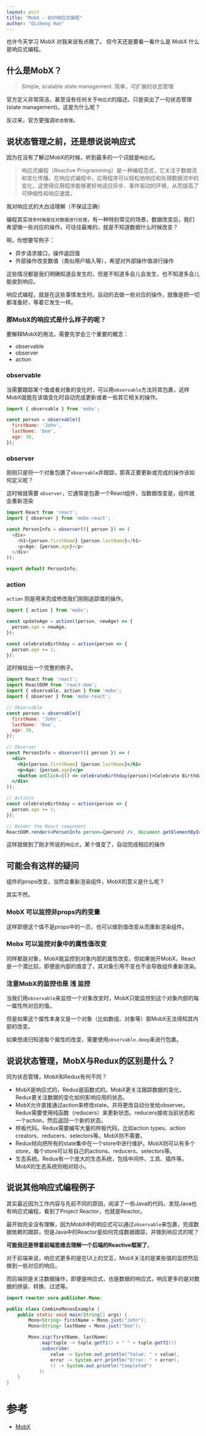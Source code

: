 ```yaml
---
layout: post
title: "MobX - 初识响应式编程"
author: "Qizheng Han"
---
```


也许今天学习 MobX 对我来说有点晚了。 但今天还是要看一看什么是 MobX 什么是响应式编程。

## 什么是MobX？

> Simple, scalable state management.
> 简单，可扩展的状态管理

官方定义非常简洁，甚至没有任何关于`响应式`的描述。只是突出了一句状态管理 (state management)。这是为什么呢？

反过来，官方更强调`状态管理`。

## 说状态管理之前，还是想说说响应式

因为在没有了解过MobX的时候，听到最多的一个词就是`响应式`。

> 响应式编程（Reactive Programming）是一种编程范式，它关注于数据流和变化传播。在响应式编程中，应用程序可以轻松地响应和处理数据流中的变化，这使得应用程序能够更好地适应异步、事件驱动的环境，从而提高了可伸缩性和响应速度。

我对响应式的大白话理解（不保证正确）

编程其实`很多时候是在对数据进行处理`，有一种特别常见的场景，数据改变后，我们希望做一些对应的操作。可往往最难的，就是不知道数据什么时候改变？

啊，你想要写例子：

- 异步请求接口，操作返回值
- 外部操作改变数值（类似用户输入等），希望对外部操作值进行操作

这些情况都是我们明确知道会发生的，但是不知道多会儿会发生，也不知道多会儿能收到响应。

响应式编程，就是在这些事情发生时，自动的去做一些对应的操作，就像是把一切都准备好，等着它发生一样。

### 那MobX的响应式是什么样子的呢？

要解释MobX的用法，需要先学会三个重要的概念：

- observable
- observer
- action

### observable

当需要跟踪某个值或者对象的变化时，可以用`observable`方法将其包裹，这样MobX就能在该值变化时自动完成更新或者一些其它相关的操作。

```js
import { observable } from 'mobx';

const person = observable({
  firstName: 'John',
  lastName: 'Doe',
  age: 30,
});
```

### observer

刚刚只是将一个对象包裹了`observable`并跟踪，那真正要更新或完成的操作该如何定义呢？

这时候就需要 `observer`，它通常是包裹一个React组件，当数据改变是，组件就会重新渲染

```js
import React from 'react';
import { observer } from 'mobx-react';

const PersonInfo = observer(({ person }) => (
  <div>
    <h1>{person.firstName} {person.lastName}</h1>
    <p>Age: {person.age}</p>
  </div>
));

export default PersonInfo;
```

### action

`action` 则是用来完成修改我们刚刚追踪值的操作。

```js
import { action } from 'mobx';

const updateAge = action((person, newAge) => {
  person.age = newAge;
});

const celebrateBirthday = action(person => {
  person.age += 1;
});

```

这时候给出一个完整的例子。

```jsx
import React from 'react';
import ReactDOM from 'react-dom';
import { observable, action } from 'mobx';
import { observer } from 'mobx-react';

// Observable
const person = observable({
  firstName: 'John',
  lastName: 'Doe',
  age: 30,
});

// Observer
const PersonInfo = observer(({ person }) => (
  <div>
    <h1>{person.firstName} {person.lastName}</h1>
    <p>Age: {person.age}</p>
    <button onClick={() => celebrateBirthday(person)}>Celebrate Birthday</button>
  </div>
));

// Actions
const celebrateBirthday = action(person => {
  person.age += 1;
});

// Render the React component
ReactDOM.render(<PersonInfo person={person} />, document.getElementById('root'));
```

这样就做到了刚才所说的`响应式`，某个值变了，自动完成相应的操作

## 可能会有这样的疑问

组件的props改变，当然会重新渲染组件，MobX的意义是什么呢？

其实不然。

### MobX 可以监控非props内的变量

这样即便这个值不是props中的一员，也可以做到值改变从而重新渲染组件。

### Mobx 可以监控对象中的属性值改变

同样都是对象，MobX能监控到对象内部的属性改变。但如果抛开MobX，React是一个潜比较，即便是内部的值变了，其对象引用不变也不会导致组件重新渲染。

### 注意MobX的监控也是 浅 监控

当我们用`observable`来监控一个对象改变时，MobX只能监控到这个对象内部的每一属性所对应的值。

但是如果这个属性本身又是一个对象（比如数组、对象等）那MobX无法得知其内部的改变。

如果想递归知道每个属性的改变，需要使用`observable.deep`来进行包裹。

## 说说状态管理，MobX与Redux的区别是什么？

同为状态管理，MobX和Redux有何不同？

- MobX是响应式的，Redux是函数式的。MobX更关注跟踪数据的变化，Redux更关注数据的变化如何影响应用的状态。
- MobX允许直接通过action来修改state，并将更改自动分发给observer。Redux需要使用纯函数（reducers）来更新状态。reducers接收当前状态和一个action，然后返回一个新的状态。
- 样板代码。Redux需要编写大量的样板代码，比如action types、action creators、reducers、selectors等。MobX则不需要。
- Redux倾向把所有的state集中在一个store中进行维护。MobX则可以有多个store，每个store可以有自己的actions、reducers、selectors等。
- 生态系统。Redux有一个庞大的生态系统，包括中间件、工具、插件等。MobX的生态系统则相对较小。

## 说说其他响应式编程例子

其实最近因为工作内容与先前不同的原因，阅读了一些Java的代码，发现Java也有响应式编程，看到了Project Reactor，也就是Reactor。

最开始完全没有理解，因为MobX中的响应式可以通过`observable`来包裹，完成数据依赖的跟踪，但是Java中的Reactor是如何完成数据跟踪，并做到响应式的呢？

**可能我还是带着前端思维去理解一个后端的Reactive框架了**。

对于前端来说，响应式更多的是在UI上的交互，MobX关注的是某些值的监控然后做到一些对应的响应。

而后端则是关注数据操作，即便是响应式，也是数据的响应式，响应更多的是对数据的拼装、转换、过滤等。

```java
import reactor.core.publisher.Mono;

public class CombineMonosExample {
    public static void main(String[] args) {
        Mono<String> firstName = Mono.just("John");
        Mono<String> lastName = Mono.just("Doe");

        Mono.zip(firstName, lastName)
            .map(tuple -> tuple.getT1() + " " + tuple.getT2())
            .subscribe(
                value -> System.out.println("Value: " + value),
                error -> System.err.println("Error: " + error),
                () -> System.out.println("Completed")
            );
    }
}
```

# 参考

- [MobX](https://mobx.js.org/README.html)